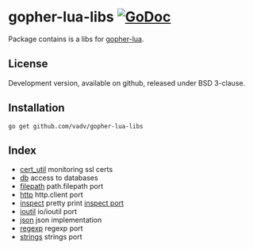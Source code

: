 # gopher-lua-libs [![GoDoc](https://godoc.org/github.com/vadv/gopher-lua-libs?status.svg)](https://godoc.org/github.com/vadv/gopher-lua-libs)

Package contains is a libs for [gopher-lua](https://github.com/yuin/gopher-lua).

## License

Development version, available on github, released under BSD 3-clause.

## Installation

```
go get github.com/vadv/gopher-lua-libs
```

## Index

* [cert_util](/cert_util) monitoring ssl certs
* [db](/db) access to databases
* [filepath](/filepath) path.filepath port
* [http](/http) http.client port
* [inspect](/inspect) pretty print [inspect port](https://github.com/kikito/inspect.lua)
* [ioutil](/ioutil) io/ioutil port
* [json](/json) json implementation
* [regexp](/regexp) regexp port
* [strings](/strings) strings port
